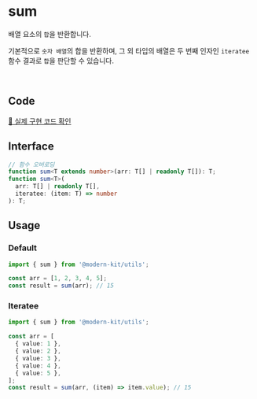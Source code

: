# sum

배열 요소의 `합`을 반환합니다.

기본적으로 `숫자 배열`의 합을 반환하며, 그 외 타입의 배열은 두 번째 인자인 `iteratee` 함수 결과로 `합`을 판단할 수 있습니다.

<br />

## Code
[🔗 실제 구현 코드 확인](https://github.com/modern-agile-team/modern-kit/blob/main/packages/utils/src/math/sum/index.ts)

## Interface
```ts title="typescript"
// 함수 오버로딩
function sum<T extends number>(arr: T[] | readonly T[]): T;
function sum<T>(
  arr: T[] | readonly T[],
  iteratee: (item: T) => number
): T;
```

## Usage
### Default
```ts title="typescript"
import { sum } from '@modern-kit/utils';

const arr = [1, 2, 3, 4, 5];
const result = sum(arr); // 15
```

### Iteratee
```ts title="typescript"
import { sum } from '@modern-kit/utils';

const arr = [
  { value: 1 },
  { value: 2 },
  { value: 3 },
  { value: 4 },
  { value: 5 },
];
const result = sum(arr, (item) => item.value); // 15
```
